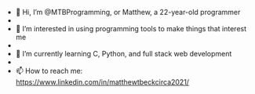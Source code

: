 - 👋 Hi, I’m @MTBProgramming, or Matthew, a 22-year-old programmer
- 
- 👀 I’m interested in using programming tools to make things that interest me
- 
- 🌱 I’m currently learning C, Python, and full stack web development
- 
- 📫 How to reach me: https://www.linkedin.com/in/matthewtbeckcirca2021/
